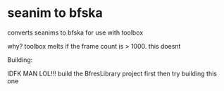 # seanim to bfska

converts seanims to bfska for use with toolbox

why? toolbox melts if the frame count is > 1000. this doesnt

Building:

IDFK MAN LOL!!! build the BfresLibrary project first then try building this one
